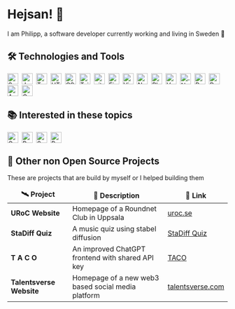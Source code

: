 # Hejsan! 🚀

I am Philipp, a software developer currently working and living in Sweden 🍂

## 🛠 Technologies and Tools

<div style="display: flex; gap: 2px; flex-wrap: wrap">
  <img src="https://img.shields.io/badge/Svelte-282C34?logo=Svelte&logoColor=#FF3E00" alt="Svelte logo" title="Svelte" height="25" />
  &nbsp;
  <img src="https://img.shields.io/badge/JavaScript-282C34?logo=javascript&logoColor=F7DF1E" alt="JavaScript logo" title="JavaScript" height="25" />
  &nbsp;
  <img src="https://img.shields.io/badge/TypeScript-282C34?logo=typescript&logoColor=3178C6" alt="TypeScript logo" title="TypeScript" height="25" />
  &nbsp;
  <img src="https://img.shields.io/badge/HTML5-282C34?logo=html5&logoColor=E34F26" alt="HTML5 logo" title="HTML5" height="25" />
  &nbsp;
  <img src="https://img.shields.io/badge/CSS3-282C34?logo=css3&logoColor=1572B6" alt="CSS3 logo" title="CSS3" height="25" />
  &nbsp;
  <img src="https://img.shields.io/badge/Tailwind%20CSS-282C34?logo=tailwind-css&logoColor=38B2AC" alt="Tailwind CSS" title="Tailwind CSS" height="25" />
  &nbsp;
  <img src="https://img.shields.io/badge/git-282C34?logo=git&logoColor=F05032" alt="git logo" title="git" height="25" />
  &nbsp;
  <img src="https://img.shields.io/badge/Firebase-282C34?logo=firebase&logoColor=FFCA28" alt="Firebase logo" title="Firebase" height="25" />
  &nbsp;
  <img src="https://img.shields.io/badge/VS%20Code-282C34?logo=visual-studio-code&logoColor=007ACC" alt="Visual Studio Code logo" title="Visual Studio Code" height="25" />
  &nbsp;
  <img src="https://img.shields.io/badge/Nuxt.js-282C34?logo=nuxt.js&logoColor=#00DC82" alt="Nuxt Js logo" title="Nuxt Js" height="25" />
  &nbsp;
  <img src="https://img.shields.io/badge/Blazor-282C34?logo=blazor&logoColor=#512BD4" alt="Blazor Logo" title="Blazor" height="25" />
  &nbsp;
  <img src="https://img.shields.io/badge/Vue.js-282C34?logo=vue.js&logoColor=#4FC08D" alt="Vue.js Logo title="Blazor" height="25" />
  &nbsp;
  <img src="https://img.shields.io/badge/.NET-282C34?logo=.NET&logoColor=#512BD4" alt=".Net Logo" title=".Net" height="25" />
  &nbsp;
  <img src="https://img.shields.io/badge/Python-282C34?logo=Python&logoColor=#3776AB" alt="Python Logo" title="Python" height="25" />
  &nbsp;
  <img src="https://img.shields.io/badge/RaspberryPi-282C34?logo=Raspberry Pi&logoColor=#A22846" alt="Raspberry Pi Logo" title="Raspberry Pi" height="25" />
  &nbsp;
  <img src="https://img.shields.io/badge/Arduino-282C34?logo=Arduino&logoColor=#00979D" alt="Arduino Logo" title="Arduino" height="25" />
  &nbsp;
  <img src="https://img.shields.io/badge/Godot-282C34?logo=Godot Engine&logoColor=#478CBF" alt="Godot Logo" title="Godot" height="25" />
</div>

## 📚  Interested in these topics

<div style="display: flex; gap: 2px; flex-wrap: wrap"> 
  <img src="https://img.shields.io/badge/GraphQL-282C34?logo=graphql&logoColor=#E10098" alt="GraphQL logo" title="GraphQL" height="25" />
  &nbsp;
  <img src="https://img.shields.io/badge/Rust-282C34?logo=Rust&logoColor=#000000" alt="Rust logo" title="Rust" height="25" />
  &nbsp;
  <img src="https://img.shields.io/badge/Svelte-282C34?logo=Svelte&logoColor=#FF3E00" alt="Svelte logo" title="Svelte" height="25" />
  &nbsp;
  <img src="https://img.shields.io/badge/PyTorch-282C34?logo=PyTorch&logoColor=#EE4C2C" alt="PyTorch logo" title="PyTorch" height="25" />
  &nbsp;
</div>

## 💾 Other non Open Source Projects

These are projects that are build by myself or I helped building them

<table>
  <thead align="center">
    <tr border: none;>
      <td><b>🛰 Project</b></td>
      <td><b>👾 Description</b></td>
      <td><b>🔗 Link</b></td>
    </tr>
  </thead>
  <tbody>
    <tr>
      <td><b> URoC Website </b></td>
      <td> Homepage of a Roundnet Club in Uppsala </td>
      <td><a href="www.uroc.se"> uroc.se </a></td>
    </tr>
    <tr>
      <td><b> StaDiff Quiz </b></td>
      <td> A music quiz using stabel diffusion </td>
      <td><a href="https://stable-diffusion-quiz-web-cb3c6v4lya-lz.a.run.app/"> StaDiff Quiz </a></td>
    </tr>
    <tr>
      <td><b> T A C O </b></td>
      <td> An improved ChatGPT frontend with shared API key </td>
      <td><a href="taco.prototyp.se"> TACO </a></td>
    </tr>
	  <tr>
      <td><b> Talentsverse Website </b></td>
      <td> Homepage of a new web3 based social media platform </td>
      <td><a href="talentsverse.com"> talentsverse.com </a></td>
    </tr>
  </tbody>
</table>
